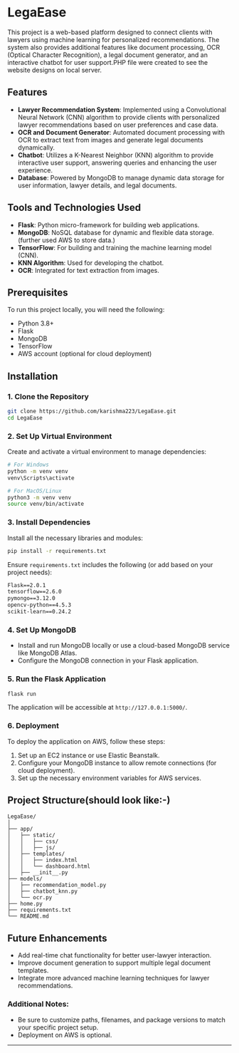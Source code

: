 


# LegaEase

This project is a web-based platform designed to connect clients with lawyers using machine learning for personalized recommendations. The system also provides additional features like document processing, OCR (Optical Character Recognition), a legal document generator, and an interactive chatbot for user support.PHP file were created to see the website designs on local server.

## Features

- **Lawyer Recommendation System**: Implemented using a Convolutional Neural Network (CNN) algorithm to provide clients with personalized lawyer recommendations based on user preferences and case data.
- **OCR and Document Generator**: Automated document processing with OCR to extract text from images and generate legal documents dynamically.
- **Chatbot**: Utilizes a K-Nearest Neighbor (KNN) algorithm to provide interactive user support, answering queries and enhancing the user experience.
- **Database**: Powered by MongoDB to manage dynamic data storage for user information, lawyer details, and legal documents.

## Tools and Technologies Used

- **Flask**: Python micro-framework for building web applications.
- **MongoDB**: NoSQL database for dynamic and flexible data storage. (further used AWS to store data.)
- **TensorFlow**: For building and training the machine learning model (CNN).
- **KNN Algorithm**: Used for developing the chatbot.
- **OCR**: Integrated for text extraction from images.

## Prerequisites

To run this project locally, you will need the following:

- Python 3.8+
- Flask
- MongoDB
- TensorFlow
- AWS account (optional for cloud deployment)

## Installation

### 1. Clone the Repository

```bash
git clone https://github.com/karishma223/LegaEase.git
cd LegaEase
```

### 2. Set Up Virtual Environment

Create and activate a virtual environment to manage dependencies:

```bash
# For Windows
python -m venv venv
venv\Scripts\activate

# For MacOS/Linux
python3 -m venv venv
source venv/bin/activate
```

### 3. Install Dependencies

Install all the necessary libraries and modules:

```bash
pip install -r requirements.txt
```

Ensure `requirements.txt` includes the following (or add based on your project needs):

```txt
Flask==2.0.1
tensorflow==2.6.0
pymongo==3.12.0
opencv-python==4.5.3
scikit-learn==0.24.2
```

### 4. Set Up MongoDB

- Install and run MongoDB locally or use a cloud-based MongoDB service like MongoDB Atlas.
- Configure the MongoDB connection in your Flask application.

### 5. Run the Flask Application

```bash
flask run
```

The application will be accessible at `http://127.0.0.1:5000/`.

### 6. Deployment

To deploy the application on AWS, follow these steps:

1. Set up an EC2 instance or use Elastic Beanstalk.
2. Configure your MongoDB instance to allow remote connections (for cloud deployment).
3. Set up the necessary environment variables for AWS services.

## Project Structure(should look like:-)

```
LegaEase/
│
├── app/
│   ├── static/
│   │   ├── css/
│   │   ├── js/
│   ├── templates/
│   │   ├── index.html
│   │   └── dashboard.html
│   ├── __init__.py
├── models/
│   ├── recommendation_model.py
│   ├── chatbot_knn.py
│   └── ocr.py
├── home.py
├── requirements.txt
└── README.md
```

## Future Enhancements

- Add real-time chat functionality for better user-lawyer interaction.
- Improve document generation to support multiple legal document templates.
- Integrate more advanced machine learning techniques for lawyer recommendations.


### Additional Notes:

- Be sure to customize paths, filenames, and package versions to match your specific project setup.
- Deployment on AWS is optional.

--- 

